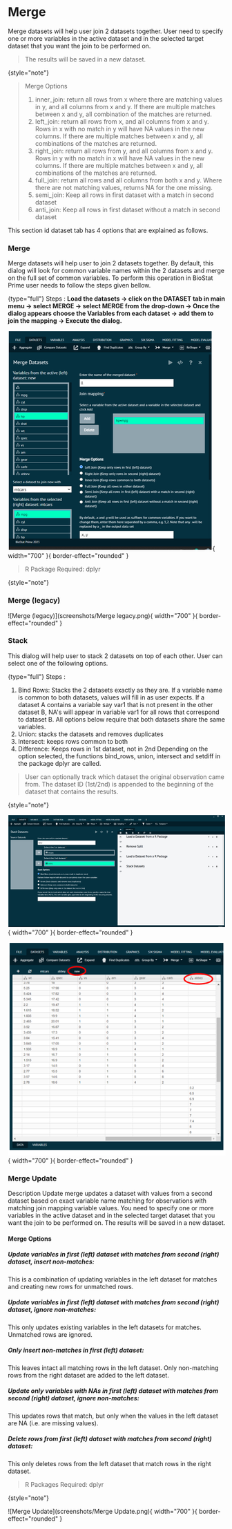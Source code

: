 # Merge

Merge datasets will help user join 2 datasets together.
User need to specify one or more variables in the active dataset and in the selected target dataset that you want the join to be performed on.
> The results will be saved in a new dataset.
>
{style="note"}
> Merge Options
> 1. inner_join: return all rows from x where there are matching values in y, and all columns from x and y. If there are multiple matches between x and y, all combination of the matches are returned.
> 2. left_join: return all rows from x, and all columns from x and y. Rows in x with no match in y will have NA values in the new columns. If there are multiple matches between x and y, all combinations of the matches are returned.
> 3. right_join: return all rows from y, and all columns from x and y. Rows in y with no match in x will have NA values in the new columns. If there are multiple matches between x and y, all combinations of the matches are returned.
> 4. full_join: return all rows and all columns from both x and y. Where there are not matching values, returns NA for the one missing.
> 5. semi_join: Keep all rows in first dataset with a match in second dataset
> 6. anti_join: Keep all rows in first dataset without a match in second dataset

This section id dataset tab has 4 options that are explained as follows.

### Merge

Merge datasets will help user to join 2 datasets together. By default, this dialog will look for common variable names within the 2 datasets and merge on the full set of common variables.
To perform this operation in BioStat Prime user needs to follow the steps given bellow.

{type="full"}
Steps
:
__Load the datasets -> click on the DATASET tab in main menu -> select MERGE -> select MERGE from the drop-down -> Once the dialog appears choose the Variables from each dataset -> add them to join the mapping -> Execute the dialog.__

![Merge](screenshots/Merge.png){ width="700" }{ border-effect="rounded" }

>R Package Required: dplyr
> 
{style="note"}

### Merge (legacy)

![Merge (legacy)](screenshots/Merge legacy.png){ width="700" }{ border-effect="rounded" }

### Stack
This dialog will help user to stack 2 datasets on top of each other. User can select one of the following options.

{type="full"}
Steps
:
1. Bind Rows: Stacks the 2 datasets exactly as they are. If a variable name is common to both datasets, values will fill in as user expects. If a dataset A contains a variable say var1 that is not present in the other dataset B, NA's will appear in variable var1 for all rows that correspond to dataset B.
   All options below require that both datasets share the same variables.
2. Union: stacks the datasets and removes duplicates
3. Intersect: keeps rows common to both
4. Difference: Keeps rows in 1st dataset, not in 2nd
   Depending on the option selected, the functions bind_rows, union, intersect and setdiff in the package dplyr are called. 

> User can optionally track which dataset the original observation came from. The dataset ID (1st/2nd) is appended to the beginning of the dataset that contains the results.
>
{style="note"}

![Stack](screenshots/Stack.png){ width="700" }{ border-effect="rounded" }

![Stack](screenshots/Stack2.png){ width="700" }{ border-effect="rounded" }


### Merge Update
Description
Update merge updates a dataset with values from a second dataset based on exact variable name matching for observations with matching join mapping variable values.
You need to specify one or more variables in the active dataset and in the selected target dataset that you want the join to be performed on.
The results will be saved in a new dataset.

#### Merge Options

##### Update variables in first (left) dataset with matches from second (right) dataset, insert non-matches: 
This is a combination of updating variables in the left dataset for matches and creating new rows for unmatched rows.

##### Update variables in first (left) dataset with matches from second (right) dataset, ignore non-matches: 
This only updates existing variables in the left datasets for matches. Unmatched rows are ignored.

##### Only insert non-matches in first (left) dataset: 
This leaves intact all matching rows in the left dataset. Only non-matching rows from the right dataset are added to the left dataset.

##### Update only variables with NAs in first (left) dataset with matches from second (right) dataset, ignore non-matches: 
This updates rows that match, but only when the values in the left dataset are NA (i.e. are missing values).

##### Delete rows from first (left) dataset with matches from second (right) dataset: 
This only deletes rows from the left dataset that match rows in the right dataset.

>R Packages Required: dplyr
>
{style="note"}

![Merge Update](screenshots/Merge Update.png){ width="700" }{ border-effect="rounded" }



